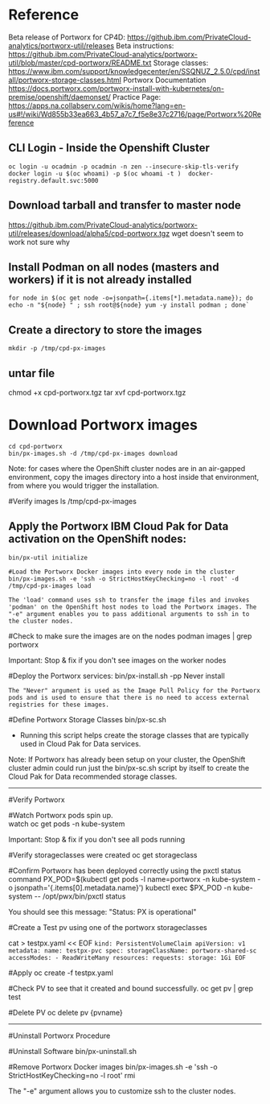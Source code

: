 # Reference 

Beta release of Portworx for CP4D:  https://github.ibm.com/PrivateCloud-analytics/portworx-util/releases
Beta instructions: https://github.ibm.com/PrivateCloud-analytics/portworx-util/blob/master/cpd-portworx/README.txt
Storage classes:  https://www.ibm.com/support/knowledgecenter/en/SSQNUZ_2.5.0/cpd/install/portworx-storage-classes.html
Portworx Documentation https://docs.portworx.com/portworx-install-with-kubernetes/on-premise/openshift/daemonset/
Practice Page:  https://apps.na.collabserv.com/wikis/home?lang=en-us#!/wiki/Wd855b33ea663_4b57_a7c7_f5e8e37c2716/page/Portworx%20Reference


## CLI Login - Inside the Openshift Cluster 

```(sh)
oc login -u ocadmin -p ocadmin -n zen --insecure-skip-tls-verify
docker login -u $(oc whoami) -p $(oc whoami -t )  docker-registry.default.svc:5000
```

## Download tarball and transfer to master node

https://github.ibm.com/PrivateCloud-analytics/portworx-util/releases/download/alpha5/cpd-portworx.tgz
wget doesn't seem to work not sure why 

## Install Podman on all nodes (masters and workers) if it is not already installed

```(sh)
for node in $(oc get node -o=jsonpath={.items[*].metadata.name}); do echo -n "${node} " ; ssh root@${node} yum -y install podman ; done`
```

## Create a directory to store the images

```(sh)
mkdir -p /tmp/cpd-px-images
```

## untar file

chmod +x cpd-portworx.tgz
tar xvf cpd-portworx.tgz

# Download Portworx images 

```(sh)
cd cpd-portworx
bin/px-images.sh -d /tmp/cpd-px-images download
```
Note: for cases where the OpenShift cluster nodes are in an air-gapped environment, copy the images directory into a host inside that environment, from where you would trigger the installation.

#Verify images
ls /tmp/cpd-px-images


## Apply the Portworx IBM Cloud Pak for Data activation on the OpenShift nodes:

```(sh)
bin/px-util initialize 

#Load the Portworx Docker images into every node in the cluster
bin/px-images.sh -e 'ssh -o StrictHostKeyChecking=no -l root' -d /tmp/cpd-px-images load
```
    The 'load' command uses ssh to transfer the image files and invokes 'podman' on the OpenShift host nodes to load the Portworx images. The "-e" argument enables you to pass additional arguments to ssh in to the cluster nodes.

#Check to make sure the images are on the nodes
podman images | grep portworx

Important:  Stop & fix if you don't see images on the worker nodes

#Deploy the Portworx services:
bin/px-install.sh -pp Never install

    The "Never" argument is used as the Image Pull Policy for the Portworx pods and is used to ensure that there is no need to access external registries for these images.

#Define Portworx Storage Classes
bin/px-sc.sh

- Running this script helps create the storage classes that are typically used in Cloud Pak for Data services.

Note: If Portworx has already been setup on your cluster, the OpenShift cluster admin could run just the bin/px-sc.sh script by itself to create the Cloud Pak for Data recommended storage classes.

_________________________________________________________

#Verify Portworx 

#Watch Portworx pods spin up.  
watch oc get pods -n kube-system

Important:  Stop & fix if you don't see all pods running 

#Verify storageclasses were created
oc get storageclass

#Confirm Portworx has been deployed correctly using the pxctl status command
PX_POD=$(kubectl get pods -l name=portworx -n kube-system -o jsonpath='{.items[0].metadata.name}')
kubectl exec $PX_POD -n kube-system -- /opt/pwx/bin/pxctl status

  You should see this message: "Status: PX is operational"

#Create a Test pv using one of the portworx storageclasses

cat > testpx.yaml << EOF
`kind: PersistentVolumeClaim
apiVersion: v1
metadata:
  name: testpx-pvc
spec:
  storageClassName: portworx-shared-sc
  accessModes:
    - ReadWriteMany
  resources:
    requests:
      storage: 1Gi
EOF
`

#Apply
oc create -f testpx.yaml

#Check PV to see that it created and bound successfully. 
oc get pv | grep test

#Delete PV
oc delete pv {pvname}

_________________________________________________________

#Uninstall Portworx Procedure

#Uninstall Software
bin/px-uninstall.sh

#Remove Portworx Docker images 
bin/px-images.sh -e 'ssh -o StrictHostKeyChecking=no -l root'  rmi

The "-e" argument allows you to customize ssh to the cluster nodes.

   




